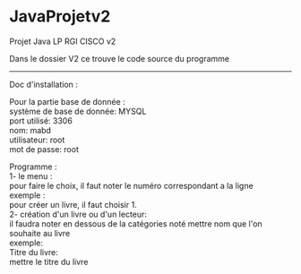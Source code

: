 # JavaProjetv2
Projet Java LP RGI CISCO v2

Dans le dossier V2 ce trouve le code source du programme

---------------------------------------------------------------------------------------------------

Doc d'installation :    

Pour la partie base de donnée :  
  système de base de donnée: MYSQL  
  port utilisé: 3306  
  nom:  mabd  
  utilisateur: root  
  mot de passe: root    

Programme :  
  1- le menu :  
      pour faire le choix, il faut noter le numéro correspondant a la ligne  
      exemple :  
      pour créer un livre, il faut choisir 1.  
  2- création d'un livre ou d'un lecteur:  
      il faudra noter en dessous de la catégories noté mettre nom que l'on souhaite au livre  
      exemple:  
      Titre du livre:  
      mettre le titre du livre
